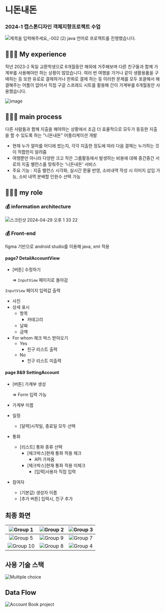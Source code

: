 # 니돈내돈
### 2024-1 캡스톤디자인 객체지향프로젝트 수업 


![제목을 입력해주세요_-002 (2)](https://github.com/user-attachments/assets/c36d94ce-5814-4788-a8db-92a677eddb10)
java 언어로 프로젝트를 진행했습니다.

## 👩🏻‍💻 My experience
작년 2023-2 독일 교환학생으로 6개월동안 해외에 거주해보며 다른 친구들과 함께 가계부를 사용해야만 하는 상황이 많았습니다. 여러 번 여행을 가거나 같이 생활용품을 구매하는 등 또한 유로로 결제하거나 한화로 결제 하는 등 이러한 문제를 모두 포괄해서 해결해주는 어플이 없어서 직접 구글 스프레드 시트를 활용해 간이 가계부를 6개월동안 사용했습니다.

![image](https://github.com/jeongmin1016/mymoneyyourmoney_/assets/109460178/5faafde7-d804-4b45-898d-9d2ce893b3bf)

## 👩🏻‍💻 main process
다른 사람들과 함께 지출을 해야하는 상황에서 조금 더 효율적으로 모두가 동등한 지출을 할 수 있도록 하는 "니돈내돈" 어플리케이션 개발

- 현재 누가 얼마를 어디에 썼는지, 각각 지출한 정도에 따라 다음 결제는 누가하는 것이 적합한지 알려줌
- 여행뿐만 아니라 다양한 크고 작은 그룹활동에서 발생하는 비용에 대해 중간중간 서로의 지출 밸런스를 맞춰주는 '니돈내돈' 서비스
- 주요 기능 : 지출 밸런스 시각화, 실시간 환율 반영, 소비내역 작성 시 이미지 삽입 가능, 소비 내역 분배할 인원수 선택 가능

## 👩🏻‍💻 my role
### 💰 information architecture

![스크린샷 2024-04-29 오후 1 33 22](https://github.com/SMWU-NaesoneulJAVA/frontend/assets/89966409/97f1c876-d9b6-4213-ad32-4b379e0b0cb9)

### 💰 Front-end
figma 기반으로 android studio를 이용해 java, xml 적용
#### page7 DetailAccountView
- [버튼] 수정하기
    
    ⇒ `InputView` 페이지로 돌아감
    

`InputView` 페이지 입력값 출력

- 사진
- 상세 표시
    - 항목
        - 카테고리
    - 날짜
    - 금액
- For whom 체크 박스 받아오기
    - Yes
        - 친구 리스트 출력
    - No
        - 친구 리스트 미출력

#### page 8&9 SettingAccount
- [버튼] 가계부 생성
    
    ⇒ Form 입력 가능
    

- 가계부 이름
- 일정
    - [달력]시작일, 종료일 모두 선택
- 통화
    - [리스트] 통화 종류 선택
        - [체크박스]현재 통화 적용 체크
            - API 가져옴
        - [체크박스]현재 통화 적용 미체크
            - [입력]사용자 직접 입력
- 참여자
    - (기본값) 생성자 이름
    - [추가 버튼] 입력시, 친구 추가

## 최종 화면
| ![Group 1](https://github.com/SMWU-NaesoneulJAVA/frontend/assets/89966409/2ad53cd1-c630-47a9-b069-4e32d671e5e8) | ![Group 2](https://github.com/SMWU-NaesoneulJAVA/frontend/assets/89966409/2dbc51d9-854b-47fa-a6ba-3e8e57517278) | ![Group 3](https://github.com/SMWU-NaesoneulJAVA/frontend/assets/89966409/6fd90980-0e16-4cb1-8253-cbe607d5e63e) |
| :----------------------------------------------------------: | :----------------------------------------------------------: | :----------------------------------------------------------: |
| ![Group 5](https://github.com/SMWU-NaesoneulJAVA/frontend/assets/89966409/48c1a957-8aff-45d6-a784-2b83687f3e78) | ![Group 9](https://github.com/SMWU-NaesoneulJAVA/frontend/assets/89966409/07eb3fc3-c10e-45da-b7ba-c84a274d910e) | ![Group 7](https://github.com/SMWU-NaesoneulJAVA/frontend/assets/89966409/8a8e2342-44d3-4868-8074-b0ecf1fed5f2) |
| ![Group 10](https://github.com/SMWU-NaesoneulJAVA/frontend/assets/89966409/881b028f-e3c0-4598-b74f-6a800e70da1b) | ![Group 8](https://github.com/SMWU-NaesoneulJAVA/frontend/assets/89966409/d8c1ef66-0a43-4ae5-bf70-2cbcb4f410b3) | ![Group 4](https://github.com/SMWU-NaesoneulJAVA/frontend/assets/89966409/6714b559-4173-4e7d-92dd-e5157ab89f00) |

## 사용 기술 스택
![Multiple choice](https://github.com/SMWU-NaesoneulJAVA/frontend/assets/89966409/5ef31882-a0ae-45f0-ba96-45f6791e92bd)

## Data Flow
![Account Book project](https://github.com/SMWU-NaesoneulJAVA/frontend/assets/89966409/e2502800-43f1-4cb4-8a13-77c64c303aec)
